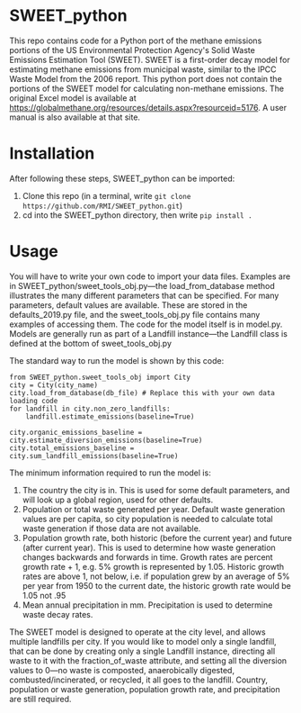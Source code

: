 # SWEET_python
This repo contains code for a Python port of the methane emissions portions of the US Environmental Protection Agency's Solid Waste Emissions Estimation Tool (SWEET). SWEET is a first-order decay model for estimating methane emissions from municipal waste, similar to the IPCC Waste Model from the 2006 report. This python port does not contain the portions of the SWEET model for calculating non-methane emissions. The original Excel model is available at https://globalmethane.org/resources/details.aspx?resourceid=5176. A user manual is also available at that site. 


# Installation
After following these steps, SWEET_python can be imported:
1) Clone this repo (in a terminal, write `git clone https://github.com/RMI/SWEET_python.git`)
2) cd into the SWEET_python directory, then write `pip install .`


# Usage
You will have to write your own code to import your data files. Examples are in SWEET_python/sweet_tools_obj.py—the load_from_database method illustrates the many different parameters that can be specified. For many parameters, default values are available. These are stored in the defaults_2019.py file, and the sweet_tools_obj.py file contains many examples of accessing them. The code for the model itself is in model.py. Models are generally run as part of a Landfill instance—the Landfill class is defined at the bottom of sweet_tools_obj.py

The standard way to run the model is shown by this code:

```
from SWEET_python.sweet_tools_obj import City
city = City(city_name)
city.load_from_database(db_file) # Replace this with your own data loading code
for landfill in city.non_zero_landfills:
    landfill.estimate_emissions(baseline=True)

city.organic_emissions_baseline = city.estimate_diversion_emissions(baseline=True)
city.total_emissions_baseline = city.sum_landfill_emissions(baseline=True)
```

The minimum information required to run the model is:
1) The country the city is in. This is used for some default parameters, and will look up a global region, used for other defaults.
2) Population or total waste generated per year. Default waste generation values are per capita, so city population is needed to calculate total waste generation if those data are not available.
3) Population growth rate, both historic (before the current year) and future (after current year). This is used to determine how waste generation changes backwards and forwards in time. Growth rates are percent growth rate + 1, e.g. 5% growth is represented by 1.05. Historic growth rates are above 1, not below, i.e. if population grew by an average of 5% per year from 1950 to the current date, the historic growth rate would be 1.05 not .95
4) Mean annual precipitation in mm. Precipitation is used to determine waste decay rates.

The SWEET model is designed to operate at the city level, and allows multiple landfills per city. If you would like to model only a single landfill, that can be done by creating only a single Landfill instance, directing all waste to it with the fraction_of_waste attribute, and setting all the diversion values to 0—no waste is composted, anaerobically digested, combusted/incinerated, or recycled, it all goes to the landfill. Country, population or waste generation, population growth rate, and precipitation are still required. 
